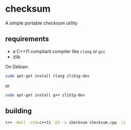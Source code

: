 # checksum
A simple portable checksum utility

## requirements
- a C++11 compliant compiler like `clang` or `gcc`
- zlib

On Debian:
```sh
sudo apt-get install clang zlib1g-dev
```
or
```sh
sudo apt-get install g++ zlib1g-dev
```

## building
```sh
c++ -Wall -std=c++11 -O3 -o checksum checksum.cpp -lz
```
